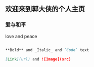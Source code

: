 ## 欢迎来到郭大侠的个人主页

### 爱与和平
love and peace

```markdown

**Bold** and _Italic_ and `Code` text

[Link](url) and ![Image](src)
```
